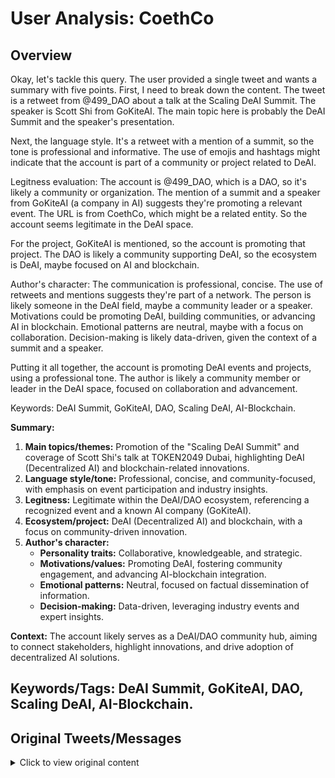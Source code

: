 # User Analysis: CoethCo

## Overview

<think>
Okay, let's tackle this query. The user provided a single tweet and wants a summary with five points. First, I need to break down the content. The tweet is a retweet from @499_DAO about a talk at the Scaling DeAI Summit. The speaker is Scott Shi from GoKiteAI. The main topic here is probably the DeAI Summit and the speaker's presentation.

Next, the language style. It's a retweet with a mention of a summit, so the tone is professional and informative. The use of emojis and hashtags might indicate that the account is part of a community or project related to DeAI. 

Legitness evaluation: The account is @499_DAO, which is a DAO, so it's likely a community or organization. The mention of a summit and a speaker from GoKiteAI (a company in AI) suggests they're promoting a relevant event. The URL is from CoethCo, which might be a related entity. So the account seems legitimate in the DeAI space.

For the project, GoKiteAI is mentioned, so the account is promoting that project. The DAO is likely a community supporting DeAI, so the ecosystem is DeAI, maybe focused on AI and blockchain.

Author's character: The communication is professional, concise. The use of retweets and mentions suggests they're part of a network. The person is likely someone in the DeAI field, maybe a community leader or a speaker. Motivations could be promoting DeAI, building communities, or advancing AI in blockchain. Emotional patterns are neutral, maybe with a focus on collaboration. Decision-making is likely data-driven, given the context of a summit and a speaker.

Putting it all together, the account is promoting DeAI events and projects, using a professional tone. The author is likely a community member or leader in the DeAI space, focused on collaboration and advancement.

Keywords: DeAI Summit, GoKiteAI, DAO, Scaling DeAI, AI-Blockchain.
</think>

**Summary:**  
1. **Main topics/themes:** Promotion of the "Scaling DeAI Summit" and coverage of Scott Shi's talk at TOKEN2049 Dubai, highlighting DeAI (Decentralized AI) and blockchain-related innovations.  
2. **Language style/tone:** Professional, concise, and community-focused, with emphasis on event participation and industry insights.  
3. **Legitness:** Legitimate within the DeAI/DAO ecosystem, referencing a recognized event and a known AI company (GoKiteAI).  
4. **Ecosystem/project:** DeAI (Decentralized AI) and blockchain, with a focus on community-driven innovation.  
5. **Author's character:**  
   - **Personality traits:** Collaborative, knowledgeable, and strategic.  
   - **Motivations/values:** Promoting DeAI, fostering community engagement, and advancing AI-blockchain integration.  
   - **Emotional patterns:** Neutral, focused on factual dissemination of information.  
   - **Decision-making:** Data-driven, leveraging industry events and expert insights.  

**Context:** The account likely serves as a DeAI/DAO community hub, aiming to connect stakeholders, highlight innovations, and drive adoption of decentralized AI solutions.  

**Keywords/Tags:** DeAI Summit, GoKiteAI, DAO, Scaling DeAI, AI-Blockchain.
---
## Original Tweets/Messages

<details>
<summary>Click to view original content</summary>

| Type | Content |
|------|---------|
| messages | RT @499_DAO: ⚙️ At 'The Scaling DeAI Summit @ TOKEN2049 Dubai', Scott Shi @scottshics, Co-Founder & CTO of @GoKiteAI, delivered a powerful… |

</details>
